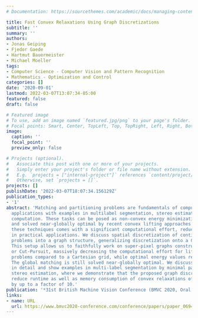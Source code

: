```yaml
---
# Documentation: https://sourcethemes.com/academic/docs/managing-content/

title: Fast Convex Relaxations Using Graph Discretizations
subtitle: ''
summary: ''
authors:
- Jonas Geiping
- Fjedor Gaede
- Hartmut Bauermeister
- Michael Moeller
tags:
- Computer Science - Computer Vision and Pattern Recognition
- Mathematics - Optimization and Control
categories: []
date: '2020-09-01'
lastmod: 2022-03-07T13:07:34-05:00
featured: false
draft: false

# Featured image
# To use, add an image named `featured.jpg/png` to your page's folder.
# Focal points: Smart, Center, TopLeft, Top, TopRight, Left, Right, BottomLeft, Bottom, BottomRight.
image:
  caption: ''
  focal_point: ''
  preview_only: false

# Projects (optional).
#   Associate this post with one or more of your projects.
#   Simply enter your project's folder or file name without extension.
#   E.g. `projects = ["internal-project"]` references `content/project/deep-learning/index.md`.
#   Otherwise, set `projects = []`.
projects: []
publishDate: '2022-03-07T18:07:34.156129Z'
publication_types:
- '1'
abstract: 'Matching and partitioning problems are fundamentals of computer vision
  applications with examples in multilabel segmentation, stereo estimation and optical-flow
  computation. These tasks can be posed as non-convex energy minimization problems
  and solved near-globally optimal by recent convex lifting approaches. Yet, applying
  these techniques comes with a significant computational effort, reducing their feasibility
  in practical applications. We discuss spatial discretization of continuous partitioning
  problems into a graph structure, generalizing discretization onto a Cartesian grid.
  This setup allows us to faithfully work on super-pixel graphs constructed by SLIC
  or Cut-Pursuit, massively decreasing the computational effort for lifted partitioning
  problems compared to a Cartesian grid, while optimal energy values remain similar:
  The global matching is still solved near-globally optimal. We discuss this methodology
  in detail and show examples in multi-label segmentation by minimal partitions and
  stereo estimation, where we demonstrate that the proposed graph discretization can
  reduce runtime as well as memory consumption of convex relaxations of matching problems
  by up to a factor of 10.'
publication: '*31st British Machine Vision Conference (BMVC 2020, Oral Presentation)*'
links:
- name: URL
  url: https://www.bmvc2020-conference.com/conference/papers/paper_0694.html
---
```

